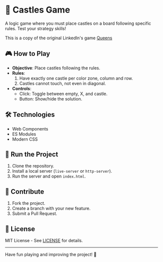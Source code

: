 # 🏰 Castles Game

A logic game where you must place castles on a board following specific rules. Test your strategy skills!

This is a copy of the original LinkedIn's game [Queens](https://www.linkedin.com/games/queens/)

## 🎮 How to Play

- **Objective**: Place castles following the rules.
- **Rules**:
  1. Have exactly one castle per color zone, column and row.
  2. Castles cannot touch, not even in diagonal.
- **Controls**:
  - Click: Toggle between empty, X, and castle.
  - Button: Show/hide the solution.

## 🛠️ Technologies

- Web Components
- ES Modules
- Modern CSS

## 🚀 Run the Project

1. Clone the repository.
2. Install a local server (`live-server` or `http-server`).
3. Run the server and open `index.html`.

## 🤝 Contribute

1. Fork the project.
2. Create a branch with your new feature.
3. Submit a Pull Request.

## 📄 License

MIT License - See [LICENSE](LICENSE) for details.

---

Have fun playing and improving the project! 🎉
